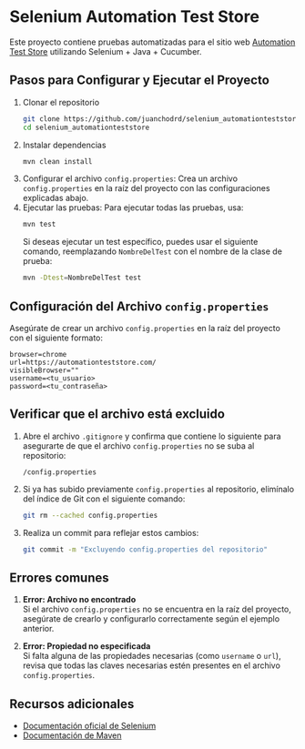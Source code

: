 # Selenium Automation Test Store

Este proyecto contiene pruebas automatizadas para el sitio web [Automation Test Store](https://automationteststore.com/)
utilizando Selenium + Java + Cucumber.

## Pasos para Configurar y Ejecutar el Proyecto

1. Clonar el repositorio
   ```bash
   git clone https://github.com/juanchodrd/selenium_automationteststore.git
   cd selenium_automationteststore
   ```
2. Instalar dependencias
   ```bash
   mvn clean install
   ```
3. Configurar el archivo `config.properties`: Crea un archivo `config.properties` en la raíz del proyecto con las
   configuraciones explicadas abajo.
4. Ejecutar las pruebas: Para ejecutar todas las pruebas, usa:
   ```bash
   mvn test
   ```
   Si deseas ejecutar un test específico, puedes usar el siguiente comando, reemplazando `NombreDelTest` con el nombre
   de la clase de prueba:
   ```bash
   mvn -Dtest=NombreDelTest test
   ```

## Configuración del Archivo `config.properties`

Asegúrate de crear un archivo `config.properties` en la raíz del proyecto con el siguiente formato:

```properties
browser=chrome
url=https://automationteststore.com/
visibleBrowser=""
username=<tu_usuario>
password=<tu_contraseña>
```

## Verificar que el archivo está excluido

1. Abre el archivo `.gitignore` y confirma que contiene lo siguiente para asegurarte de que el archivo
   `config.properties` no se suba al repositorio:
   ```
   /config.properties
   ```

2. Si ya has subido previamente `config.properties` al repositorio, elimínalo del índice de Git con el siguiente
   comando:
   ```bash
   git rm --cached config.properties
   ```

3. Realiza un commit para reflejar estos cambios:
   ```bash
   git commit -m "Excluyendo config.properties del repositorio"
   ```

## Errores comunes

1. **Error: Archivo no encontrado**  
   Si el archivo `config.properties` no se encuentra en la raíz del proyecto, asegúrate de crearlo y configurarlo
   correctamente según el ejemplo anterior.

2. **Error: Propiedad no especificada**  
   Si falta alguna de las propiedades necesarias (como `username` o `url`), revisa que todas las claves necesarias estén
   presentes en el archivo `config.properties`.

## Recursos adicionales

- [Documentación oficial de Selenium](https://www.selenium.dev/documentation/)
- [Documentación de Maven](https://maven.apache.org/guides/index.html)